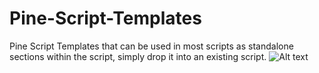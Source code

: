 # Pine-Script-Templates
Pine Script Templates that can be used in most scripts as standalone sections within the script, simply drop it into an existing script.
![Alt text](https://www.tradingview.com/x/Wpg4BUBE/ "Pinescript Templates")

